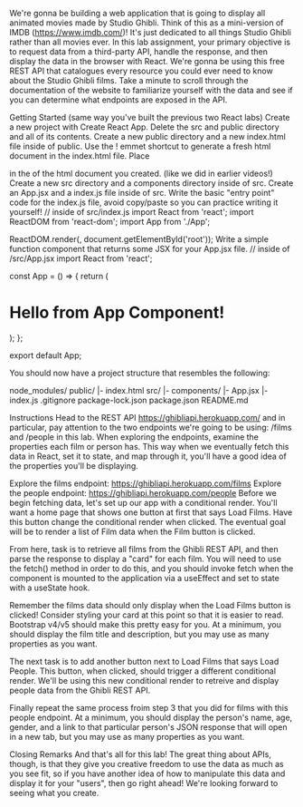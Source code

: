 We're gonna be building a web application that is going to display all animated movies made by Studio Ghibli. Think of this as a mini-version of IMDB (https://www.imdb.com/)! It's just dedicated to all things Studio Ghibli rather than all movies ever. In this lab assignment, your primary objective is to request data from a third-party API, handle the response, and then display the data in the browser with React. We're gonna be using this free REST API that catalogues every resource you could ever need to know about the Studio Ghibli films. Take a minute to scroll through the documentation of the website to familiarize yourself with the data and see if you can determine what endpoints are exposed in the API.

 

Getting Started (same way you've built the previous two React labs)
Create a new project with Create React App.
Delete the src and public directory and all of its contents.
Create a new public directory and a new index.html file inside of public.
Use the ! emmet shortcut to generate a fresh html document in the index.html file. Place <div id="root"></div> in the <body> of the html document you created. (like we did in earlier videos!)
Create a new src directory and a components directory inside of src.
Create an App.jsx and a index.js file inside of src.
Write the basic "entry point" code for the index.js file, avoid copy/paste so you can practice writing it yourself!
// inside of src/index.js
import React from 'react';
import ReactDOM from 'react-dom';
import App from './App';

ReactDOM.render(<App />, document.getElementById('root'));
Write a simple function component that returns some JSX for your App.jsx file.
// inside of /src/App.jsx
import React from 'react';

const App = () => {
    return (
        <div>
            <h1>Hello from App Component!</h1>
        </div>
    );
};

export default App;
 

You should now have a project structure that resembles the following:

node_modules/
public/
|- index.html
src/
|- components/
|- App.jsx
|- index.js
.gitignore
package-lock.json
package.json
README.md
 

Instructions
Head to the REST API https://ghibliapi.herokuapp.com/ and in particular, pay attention to the two endpoints we're going to be using: /films and /people in this lab. When exploring the endpoints, examine the properties each film or person has. This way when we eventually fetch this data in React, set it to state, and map through it, you'll have a good idea of the properties you'll be displaying.

Explore the films endpoint: https://ghibliapi.herokuapp.com/films
Explore the people endpoint: https://ghibliapi.herokuapp.com/people
Before we begin fetching data, let's set up our app with a conditional render. You'll want a home page that shows one button at first that says Load Films. Have this button change the conditional render when clicked. The eventual goal will be to render a list of Film data when the Film button is clicked.

From here, task is to retrieve all films from the Ghibli REST API, and then parse the response to display a "card" for each film. You will need to use the fetch() method in order to do this, and you should invoke fetch when the component is mounted to the application via a useEffect and set to state with a useState hook.

Remember the films data should only display when the Load Films button is clicked!
Consider styling your card at this point so that it is easier to read. Bootstrap v4/v5 should make this pretty easy for you. At a minimum, you should display the film title and description, but you may use as many properties as you want.

The next task is to add another button next to Load Films that says Load People. This button, when clicked, should trigger a different conditional render. We'll be using this new conditional render to retreive and display people data from the Ghibli REST API.

Finally repeat the same process froim step 3 that you did for films with this people endpoint. At a minimum, you should display the person's name, age, gender, and a link to that particular person's JSON response that will open in a new tab, but you may use as many properties as you want.

 

Closing Remarks
And that's all for this lab! The great thing about APIs, though, is that they give you creative freedom to use the data as much as you see fit, so if you have another idea of how to manipulate this data and display it for your "users", then go right ahead! We're looking forward to seeing what you create.

